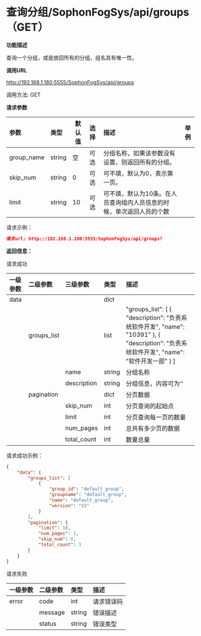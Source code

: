 # 查询分组/SophonFogSys/api/groups（GET）

**功能描述**

查询一个分组，或是放回所有的分组，组名具有唯一性。

**调用URL**

http://192.168.1.180:5555/SophonFogSys/api/groups

调用方法: GET

**请求参数**

| 参数       | 类型   |  默认值   | 选择 | 描述                                             |   举例  |
| :--------- | :----- | ----------------------------------- | :--- | :----------------------------------------------- | --------------------------------- |
| group_name | string | 空                                  | 可选 | 分组名称，如果该参数没有设置，则返回所有的分组。 |                                   |
| skip_num | string | 0 | 可选 | 可不填，默认为0，表示第一页。 | |
| limit | string | 10 | 可选 | 可不填，默认为10条。在人员查询组内人员信息的时候，单次返回人员的个数 | |

请求示例：

```json
请求url: http://192.168.1.180:5555/SophonFogSys/api/groups?
```

**返回信息：**

请求成功

| 一级参数 | 二级参数    | 三级参数    | 类型   | 描述                                                         |
| :------- | :---------- | :---------- | :----- | :----------------------------------------------------------- |
| data     |             |             | dict   |                                                              |
|          | groups_list |             | list   | "groups_list": [  {  "description": "负责系统软件开发", "name": "10391" },  {  "description": "负责系统软件开发", "name": "软件开发一部" }  ] |
|          |             | name        | string | 分组名称                                                     |
|          |             | description | string | 分组信息，内容可为‘’                                         |
|          | pagination  |             | dict   | 分页数据                                                     |
|          |             | skip_num    | int    | 分页查询的起始点                                             |
|          |             | limit       | int    | 分页查询每一页的数量                                         |
|          |             | num_pages   | int    | 总共有多少页的数据                                           |
|          |             | total_count | int    | 数量总量                                                     |

请求成功示例：

```json
{
    "data": {
        "groups_list": [
            {
                "group_id": "default_group",
                "groupname": "default_group",
                "name": "default_group",
                "version": "V2"
            }
        ],
        "pagination": {
            "limit": 10,
            "num_pages": 1,
            "skip_num": 0,
            "total_count": 3
        }
    }
}
```

请求失败

| 一级参数 | 二级参数 | 类型   | 描述       |
| :------- | :------- | :----- | :--------- |
| error    | code     | int    | 请求错误码 |
|          | message  | string | 错误描述   |
|          | status   | string | 错误类型   |
